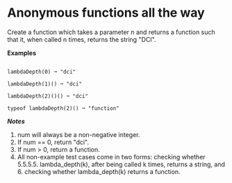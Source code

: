 # Anonymous functions all the way

Create a function which takes a parameter n and returns a function such that it, when called n times, returns the string "DCI".

**Examples**

```

lambdaDepth(0) ➞ "dci"

lambdaDepth(1)() ➞ "dci"

lambdaDepth(2)()() ➞ "dci"

typeof lambdaDepth(2)() ➞ "function"

```

**_Notes_**

1. num will always be a non-negative integer.
2. If num == 0, return "dci".
3. If num > 0, return a function.
4. All non-example test cases come in two forms: checking whether 5.5.5.5. lambda_depth(k), after being called k times, returns a string, and 6. checking whether lambda_depth(k) returns a function.
